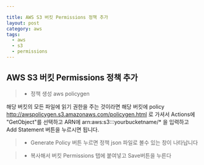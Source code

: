 ```yaml
---

title: AWS S3 버킷 Permissions 정책 추가
layout: post 
category: aws 
tags: 
  - aws
  - s3
  - permissions
---
```


AWS S3 버킷 Permissions 정책 추가
---------------------------------------------
> - 정책 생성 aws policygen

해당 버킷의 모든 파일에 읽기 권한을 주는 것이라면 해당 버킷에 policy http://awspolicygen.s3.amazonaws.com/policygen.html 로 가셔서 Actions에 "GetObject"를 선택하고 ARN에 arn:aws:s3:::yourbucketname/* 을 입력하고 Add Statement 버튼을 누르시면 됩니다.

> - Generate Policy 버튼 누르면
정책 json 파일로 볼수 있는 창이 나타납니다


> - 복사해서 버킷 Permissions 탭에 붙여넣고 Save버튼을 누른다